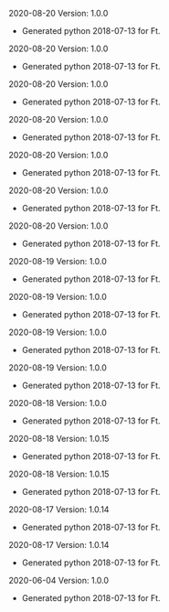 2020-08-20 Version: 1.0.0
- Generated python 2018-07-13 for Ft.

2020-08-20 Version: 1.0.0
- Generated python 2018-07-13 for Ft.

2020-08-20 Version: 1.0.0
- Generated python 2018-07-13 for Ft.

2020-08-20 Version: 1.0.0
- Generated python 2018-07-13 for Ft.

2020-08-20 Version: 1.0.0
- Generated python 2018-07-13 for Ft.

2020-08-20 Version: 1.0.0
- Generated python 2018-07-13 for Ft.

2020-08-20 Version: 1.0.0
- Generated python 2018-07-13 for Ft.

2020-08-19 Version: 1.0.0
- Generated python 2018-07-13 for Ft.

2020-08-19 Version: 1.0.0
- Generated python 2018-07-13 for Ft.

2020-08-19 Version: 1.0.0
- Generated python 2018-07-13 for Ft.

2020-08-19 Version: 1.0.0
- Generated python 2018-07-13 for Ft.

2020-08-18 Version: 1.0.0
- Generated python 2018-07-13 for Ft.

2020-08-18 Version: 1.0.15
- Generated python 2018-07-13 for Ft.

2020-08-18 Version: 1.0.15
- Generated python 2018-07-13 for Ft.

2020-08-17 Version: 1.0.14
- Generated python 2018-07-13 for Ft.

2020-08-17 Version: 1.0.14
- Generated python 2018-07-13 for Ft.

2020-06-04 Version: 1.0.0
- Generated python 2018-07-13 for Ft.

